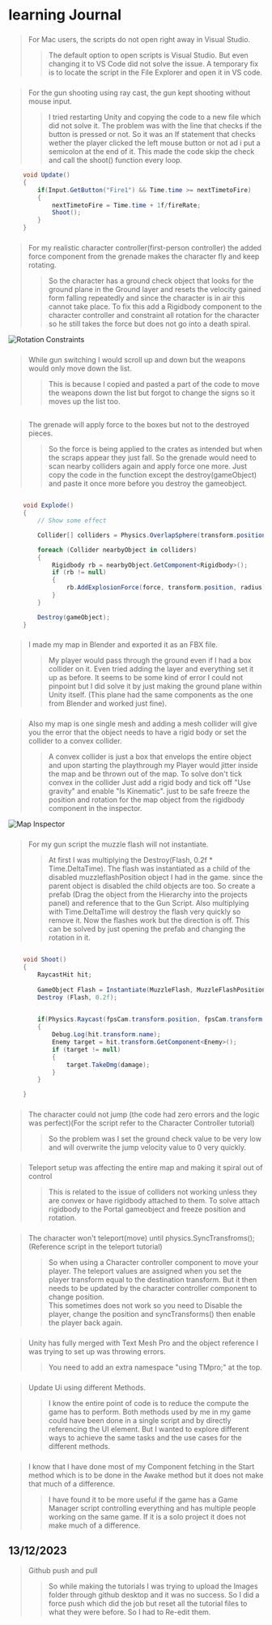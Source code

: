 
# learning Journal

###
> For Mac users, the scripts do not open right away in Visual Studio.
>> The default option to open scripts is Visual Studio. But even changing it to VS Code did not solve the issue. A temporary fix is to locate the script in the File Explorer and open it in VS code.

###
> For the gun shooting using ray cast, the gun kept shooting without mouse input.
>> I tried restarting Unity and copying the code to a new file which did not solve it. The problem was with the line that checks if the button is pressed or not. So it was an If statement that checks wether the player clicked the left mouse button or not ad i put a semicolon at the end of it. This made the code skip the check and call the shoot() function every loop.

```.cs
    void Update()
    {
        if(Input.GetButton("Fire1") && Time.time >= nextTimetoFire)
        {
            nextTimetoFire = Time.time + 1f/fireRate;
            Shoot();
        }
    }
```

###
> For my realistic character controller(first-person controller) the added force component from the grenade makes the character fly and keep rotating.
>>  So the character has a ground check object that looks for the ground plane in the Ground layer and resets the velocity gained form falling repeatedly and since the character is in air this cannot take place. To fix this add a Rigidbody component to the character controller and constraint all rotation for the character so he still takes the force but does not go into a death spiral.

![Rotation Constraints](https://github.com/HemalK1412/GameProgramming/blob/11e86503f7488a9a6c879937bd971d5a92075e18/Tutorials/Images(Tutorials)/Journal/Character%20controller%20freeze%20rotation.png)

###
> While gun switching I would scroll up and down but the weapons would only move down the list.
>> This is because I copied and pasted a part of the code to move the weapons down the list  but forgot to change the signs so it moves up the list too.

##
> The grenade will apply force to the boxes but not to the destroyed pieces. 
>> So the force is being applied to the crates as intended but when the scraps appear they just fall. So the grenade would need to scan nearby colliders again and apply force one more. Just copy the code in the function except the destroy(gameObject) and paste it once more before you destroy the gameobject.

```.cs

    void Explode()
    {
        // Show some effect

        Collider[] colliders = Physics.OverlapSphere(transform.position, radius);

        foreach (Collider nearbyObject in colliders)
        {
            Rigidbody rb = nearbyObject.GetComponent<Rigidbody>();
            if (rb != null)
            {
                rb.AddExplosionForce(force, transform.position, radius); 
            }
        }

        Destroy(gameObject);
    }
```

###
> I made my map in Blender and exported it as an FBX file.
>> My player would pass through the ground even if I had a box collider on it. Even tried adding the layer and everything set it up as before. It seems to be some kind of error I could not pinpoint but I did solve it by just making the ground plane within Unity itself. (This plane had the same components as the one from Blender and worked just fine).

###
> Also my map is one single mesh and adding a mesh collider will give you the error that the object needs to have a rigid body or set the collider to a convex collider.
>> A convex collider is just a box that envelops the entire object and upon starting the playthrough my Player would jitter inside the map and be thrown out of the map.
  To solve don't tick convex in the collider Just add a rigid body and tick off "Use gravity" and enable "Is Kinematic". just to be safe freeze the position and rotation for the map object from the rigidbody component in the inspector.

![Map Inspector](https://github.com/HemalK1412/GameProgramming/blob/db7a12889a80f9e356af39e6902f0025a80164a0/Tutorials/Images(Tutorials)/Journal/Map%20Inspector.png)

###
> For my gun script the muzzle flash will not instantiate.
>> At first I was multiplying the Destroy(Flash, 0.2f * Time.DeltaTime). The flash was instantiated as a child of the disabled muzzleflashPosition object I had in the game. since the parent object is disabled the child objects are too. So create a prefab (Drag the object from the Hierarchy into the projects panel) and reference that to the Gun Script. Also multiplying with Time.DeltaTime  will destroy the flash very quickly so remove it. Now the flashes work but the direction is off. This can be solved by just opening the prefab and changing the rotation in it.

```.cs

    void Shoot()
    {
        RaycastHit hit;
        
        GameObject Flash = Instantiate(MuzzleFlash, MuzzleFlashPosition.transform);
        Destroy (Flash, 0.2f);
        

        if(Physics.Raycast(fpsCam.transform.position, fpsCam.transform.forward, out hit, range))
        {
            Debug.Log(hit.transform.name);
            Enemy target = hit.transform.GetComponent<Enemy>();
            if (target != null)
            {
                target.TakeDmg(damage);
            }
        }

    }

```

###
> The character could not jump (the code had zero errors and the logic was perfect)(For the script refer to the Character Controller tutorial)
>> So the problem was I set the ground check value to be very low and will overwrite the jump velocity value to 0 very quickly.

###
> Teleport setup was affecting the entire map and making it spiral out of control
>> This is related to the issue of colliders not working unless they are convex or have rigidbody attached to them. To solve attach rigidbody to the Portal gameobject and freeze position and rotation.

###
> The character won't teleport(move) until physics.SyncTransfroms(); (Reference script in the teleport tutorial)
>> So when using a Character controller component to move your player. The teleport values are assigned when you set the player transform equal to the destination transform. But it then needs to be updated by the character controller component to change position.<br>
>> This sometimes does not work so you need to Disable the player, change the position and syncTransforms() then enable the player back again.

###
> Unity has fully merged with Text Mesh Pro and the object reference I was trying to set up was throwing errors.
>> You need to add an extra namespace "using TMpro;" at the top.

###
> Update Ui using different Methods.
>> I know the entire point of code is to reduce the compute the game has to perform. Both methods used by me in my game could have been done in a single script and by directly referencing the UI element.
>> But I wanted to explore different ways to achieve the same tasks and the use cases for the different methods.

###
> I know that I have done most of my Component fetching in the Start method which is to be done in the Awake method but it does not make that much of a difference.
>> I have found it to be more useful if the game has a Game Manager script controlling everything and has multiple people working on the same game. If it is a solo project it does not make much of a difference.

## 13/12/2023
> Github push and pull
>> So while making the tutorials I was trying to upload the Images folder through github desktop and it was no success. So I did a force push which did the job but reset all the tutorial files to what they were before. So I had to Re-edit them.
